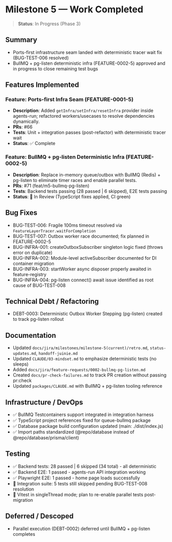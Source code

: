 # Milestone 5 — Work Completed

> **Status**: In Progress (Phase 3)

## Summary
- Ports-first infrastructure seam landed with deterministic tracer wait fix (BUG-TEST-006 resolved)
- BullMQ + pg-listen deterministic infra (FEATURE-0002-5) approved and in progress to close remaining test bugs

## Features Implemented
### Feature: Ports-first Infra Seam (FEATURE-0001-5)
- **Description**: Added `getInfra/setInfra/resetInfra` provider inside agents-run; refactored workers/usecases to resolve dependencies dynamically.
- **PRs**: #66
- **Tests**: Unit + integration passes (post-refactor) with deterministic tracer wait
- **Status**: ✅ Complete

### Feature: BullMQ + pg-listen Deterministic Infra (FEATURE-0002-5)
- **Description**: Replace in-memory queue/outbox with BullMQ (Redis) + pg-listen to eliminate timer races and enable parallel tests.
- **PRs**: #71 (feat/m5-bullmq-pg-listen)
- **Tests**: Backend tests passing (28 passed | 6 skipped), E2E tests passing
- **Status**: 🚧 In Review (TypeScript fixes applied, CI green)

## Bug Fixes
- BUG-TEST-006: Fragile 100ms timeout resolved via `FeatureLayerTracer.waitForCompletion`
- BUG-TEST-007: Outbox worker race documented; fix planned in FEATURE-0002-5
- BUG-INFRA-001: createOutboxSubscriber singleton logic fixed (throws error on duplicate)
- BUG-INFRA-002: Module-level activeSubscriber documented for DI container migration
- BUG-INFRA-003: startWorker async disposer properly awaited in feature-registry
- BUG-INFRA-004: pg-listen connect() await issue identified as root cause of BUG-TEST-008

## Technical Debt / Refactoring
- DEBT-0003: Deterministic Outbox Worker Stepping (pg-listen) created to track pg-listen rollout

## Documentation
- Updated `docs/jira/milestones/milestone-5(current)/retro.md`, `status-updates.md`, `handoff-juinie.md`
- Updated `CLAUDE/03-mindset.md` to emphasize deterministic tests (no sleeps)
- Added `docs/jira/feature-requests/0002-bullmq-pg-listen.md`
- Created `docs/pr-check-failures.md` to track PR creation without passing pr:check
- Updated `packages/CLAUDE.md` with BullMQ + pg-listen tooling reference

## Infrastructure / DevOps
- ✅ BullMQ Testcontainers support integrated in integration harness
- ✅ TypeScript project references fixed for queue-bullmq package
- ✅ Database package build configuration updated (main: ./dist/index.js)
- ✅ Import paths standardized (@repo/database instead of @repo/database/prisma/client)

## Testing
- ✅ Backend tests: 28 passed | 6 skipped (34 total) - all deterministic
- ✅ Backend E2E: 1 passed - agents-run API integration working
- ✅ Playwright E2E: 1 passed - home page loads successfully
- 🔵 Integration suite: 5 tests still skipped pending BUG-TEST-008 resolution
- 🔵 Vitest in singleThread mode; plan to re-enable parallel tests post-migration

## Deferred / Descoped
- Parallel execution (DEBT-0002) deferred until BullMQ + pg-listen completes

